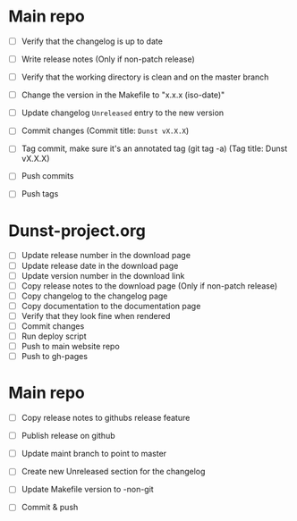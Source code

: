 # Main repo
 - [ ] Verify that the changelog is up to date
 - [ ] Write release notes (Only if non-patch release)

 - [ ] Verify that the working directory is clean and on the master branch
 - [ ] Change the version in the Makefile to "x.x.x (iso-date)"
 - [ ] Update changelog `Unreleased` entry to the new version
 - [ ] Commit changes (Commit title: `Dunst vX.X.X`)
 - [ ] Tag commit, make sure it's an annotated tag (git tag -a) (Tag title: Dunst vX.X.X)
 - [ ] Push commits
 - [ ] Push tags

# Dunst-project.org
 - [ ] Update release number in the download page
 - [ ] Update release date in the download page
 - [ ] Update version number in the download link
 - [ ] Copy release notes to the download page (Only if non-patch release)
 - [ ] Copy changelog to the changelog page
 - [ ] Copy documentation to the documentation page
 - [ ] Verify that they look fine when rendered
 - [ ] Commit changes
 - [ ] Run deploy script
 - [ ] Push to main website repo
 - [ ] Push to gh-pages

# Main repo
 - [ ] Copy release notes to githubs release feature
 - [ ] Publish release on github
 - [ ] Update maint branch to point to master

 - [ ] Create new Unreleased section for the changelog
 - [ ] Update Makefile version to -non-git
 - [ ] Commit & push

